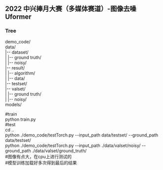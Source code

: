 ## 2022 中兴捧月大赛（多媒体赛道）-图像去噪Uformer

### Tree  
demo_code/  
data/  
|-- dataset/  
|   |-- ground truth/  
|   |-- noisy/  
|-- result/  
|   |-- algorithm/  
|   |-- data/  
|-- testset/  
|-- valset/  
|   |-- ground truth/  
|   |-- noisy/  
models/  

#train  
python train.py  
#test  
cd ..  
python ./demo_code/testTorch.py --input_path data/testset/ --ground_path data/testset/  
python ./demo_code/testTorch.py --input_path ./data/valset/noisy/ --ground_path ./data/valset/ground_truth/  
#图像有点大，在cpu上进行测试的  
#模型训练加载好多次得到最后的结果  
